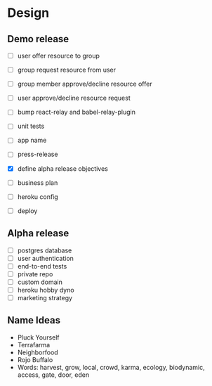 # Design

## Demo release
- [ ] user offer resource to group
- [ ] group request resource from user
- [ ] group member approve/decline resource offer
- [ ] user approve/decline resource request

- [ ] bump react-relay and babel-relay-plugin
- [ ] unit tests

- [ ] app name
- [ ] press-release
- [x] define alpha release objectives
- [ ] business plan
- [ ] heroku config
- [ ] deploy

## Alpha release
- [ ] postgres database
- [ ] user authentication
- [ ] end-to-end tests
- [ ] private repo
- [ ] custom domain
- [ ] heroku hobby dyno
- [ ] marketing strategy

## Name Ideas
- Pluck Yourself
- Terrafarma
- Neighborfood
- Rojo Buffalo
- Words: harvest, grow, local, crowd, karma, ecology, biodynamic, access, gate, door, eden
